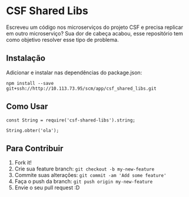# CSF Shared Libs

Escreveu um código nos microserviços do projeto CSF e precisa replicar em outro microserviço? Sua dor de cabeça acabou, esse repositório tem como objetivo resolver esse tipo de problema.

## Instalação

Adicionar e instalar nas dependências do package.json:
```
npm install --save git+ssh://http://10.113.73.95/scm/app/csf_shared_libs.git
```

## Como Usar

```
const String = require('csf-shared-libs').string;

String.obter('ola');
```

## Para Contribuir

1. Fork it!
2. Crie sua feature branch: `git checkout -b my-new-feature`
3. Commite suas alterações: `git commit -am 'Add some feature'`
4. Faça o push da branch: `git push origin my-new-feature`
5. Envie o seu pull request :D